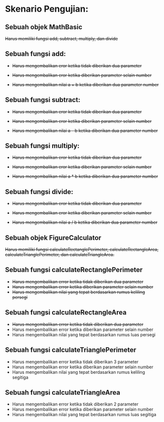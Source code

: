
# Skenario Pengujian:

## Sebuah objek MathBasic

~~Harus memiliki fungsi add, subtract, multiply, dan divide~~

## Sebuah fungsi add:

- ~~Harus mengembalikan eror ketika tidak diberikan dua parameter~~

- ~~Harus mengembalikan eror ketika diberikan parameter selain number~~

- ~~Harus mengembalikan nilai a + b ketika diberikan dua parameter number~~

## Sebuah fungsi subtract:

- ~~Harus mengembalikan eror ketika tidak diberikan dua parameter~~

- ~~Harus mengembalikan eror ketika diberikan parameter selain number~~

- ~~Harus mengembalikan nilai a - b ketika diberikan dua parameter number~~

## Sebuah fungsi multiply:

- ~~Harus mengembalikan eror ketika tidak diberikan dua parameter~~

- ~~Harus mengembalikan eror ketika diberikan parameter selain number~~

- ~~Harus mengembalikan nilai a * b ketika diberikan dua parameter number~~

## Sebuah fungsi divide:

- ~~Harus mengembalikan eror ketika tidak diberikan dua parameter~~

- ~~Harus mengembalikan eror ketika diberikan parameter selain number~~

- ~~Harus mengembalikan nilai a / b ketika diberikan dua parameter number~~

## Sebuah objek FigureCalculator

~~Harus memiliki fungsi calculateRectanglePerimeter, calculateRectangleArea, calculateTrianglePerimeter, dan calculateTriangleArea.~~

## Sebuah fungsi calculateRectanglePerimeter
- ~~Harus mengembalikan error ketika tidak diberikan dua parameter~~
- ~~Harus mengembalikan error ketika diberikan parameter selain number~~
- ~~Harus mengembalikan nilai yang tepat berdasarkan rumus keliling persegi~~

## Sebuah fungsi calculateRectangleArea
- ~~Harus mengembalikan error ketika tidak diberikan dua parameter~~
- Harus mengembalikan error ketika diberikan parameter selain number
- Harus mengembalikan nilai yang tepat berdasarkan rumus luas persegi

## Sebuah fungsi calculateTrianglePerimeter
- Harus mengembalikan error ketika tidak diberikan 3 parameter
- Harus mengembalikan error ketika diberikan parameter selain number
- Harus mengembalikan nilai yang tepat berdasarkan rumus keliling segitiga

## Sebuah fungsi calculateTriangleArea
- Harus mengembalikan error ketika tidak diberikan 2 parameter
- Harus mengembalikan error ketika diberikan parameter selain number
- Harus mengembalikan nilai yang tepat berdasarkan rumus luas segitiga
